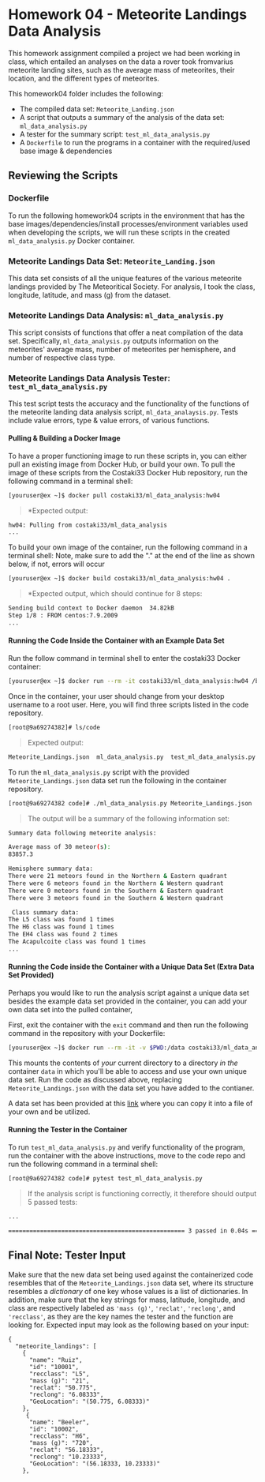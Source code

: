# Homework 04 - Meteorite Landings Data Analysis 

This homework assignment compiled a project we had been working in class, which entailed an analyses on the data a rover took fromvarius meteorite landing sites, such as the average mass of meteorites, their location, and the different types of meteorites. 

This homework04 folder includes the following:
- The compiled data set: ```Meteorite_Landing.json```
- A script that outputs a summary of the analysis of the data set: ```ml_data_analysis.py```
- A tester for the summary script: ```test_ml_data_analysis.py```
- A ```Dockerfile``` to run the programs in a container with the required/used base image & dependencies

## Reviewing the Scripts

### Dockerfile
To run the following homework04 scripts in the environment that has the base images/dependencies/install processes/environment variables used when developing the scripts, we will run these scripts in the created ```ml_data_analysis.py``` Docker container.

### Meteorite Landings Data Set: ```Meteorite_Landing.json```
This data set consists of all the unique features of the various meteorite landings provided by The Meteoritical Society. For analysis, I took the class, longitude, latitude, and mass (g) from the dataset.

### Meteorite Landings Data Analysis: ```ml_data_analysis.py```
This script consists of functions that offer a neat compilation of the data set. Specifically, ```ml_data_analysis.py``` outputs information on the meteorites' average mass, number of meteorites per hemisphere, and number of respective class type.

### Meteorite Landings Data Analysis Tester: ```test_ml_data_analysis.py```
This test script tests the accuracy and the functionality of the functions of the meteorite landing data analysis script, ```ml_data_analaysis.py```. Tests include value errors, type & value errors, of various functions. 

#### Pulling & Building a Docker Image
To have a proper functioning image to run these scripts in, you can either pull an existing image from Docker Hub, or build your own. 
To pull the image of these scripts from the Costaki33 Docker Hub repository, run the following command in a terminal shell:  
```bash
[youruser@ex ~]$ docker pull costaki33/ml_data_analysis:hw04 
```
> *Expected output: 
```sh
hw04: Pulling from costaki33/ml_data_analysis
...
```   
To build your own image of the container, run the following command in a terminal shell:
Note, make sure to add the "." at the end of the line as shown below, if not, errors will occur
```sh
[youruser@ex ~]$ docker build costaki33/ml_data_analysis:hw04 .
```
> *Expected output, which should continue for 8 steps: 
```sh
Sending build context to Docker daemon  34.82kB
Step 1/8 : FROM centos:7.9.2009
...
```  
#### Running the Code Inside the Container with an Example Data Set
Run the follow command in terminal shell to enter the costaki33 Docker container:
```sh
[youruser@ex ~]$ docker run --rm -it costaki33/ml_data_analysis:hw04 /bin/bash
```
Once in the container, your user should change from your desktop username to a root user. Here, you will find three scripts listed in the code repository. 
```sh 
[root@9a69274382]# ls/code
```
> Expected output: 
```sh
Meteorite_Landings.json  ml_data_analysis.py  test_ml_data_analysis.py
```
To run the ```ml_data_analysis.py``` script with the provided ```Meteorite_Landings.json``` data set run the following in the container repository.
```sh
[root@9a69274382 code]# ./ml_data_analysis.py Meteorite_Landings.json
```
> The output will be a summary of the following information set:
```bash 
Summary data following meteorite analysis:

Average mass of 30 meteor(s):
83857.3

Hemisphere summary data:
There were 21 meteors found in the Northern & Eastern quadrant
There were 6 meteors found in the Northern & Western quadrant
There were 0 meteors found in the Southern & Eastern quadrant
There were 3 meteors found in the Southern & Western quadrant

 Class summary data:
The L5 class was found 1 times
The H6 class was found 1 times
The EH4 class was found 2 times
The Acapulcoite class was found 1 times
...
```
#### Running the Code inside the Container with a Unique Data Set (Extra Data Set Provided)
Perhaps you would like to run the analysis script against a unique data set besides the example data set provided in the container, you can add your own data set into the pulled container, 

First, exit the container with the ```exit``` command and then run the following command in the repository with your Dockerfile:
```sh
[youruser@ex ~]$ docker run --rm -it -v $PWD:/data costaki33/ml_data_analysis:hw04 /bin/bash
```
This mounts the contents of *your* current directory to a directory *in the* container ```data``` in which you'll be able to access and use your own unique data set. Run the code as discussed above, replacing ```Meteorite_Landings.json``` with the data set you have added to the contianer.

A data set has been provided at this [link](https://raw.githubusercontent.com/wjallen/coe332-sample-data/main/ML_Data_Sample.json) where you can copy it into a file of your own and be utilized. 

#### Running the Tester in the Container
To run ```test_ml_data_analysis.py``` and verify functionality of the program, run the container with the above instructions, move to the code repo and run the following command in a terminal shell:
```sh
[root@9a69274382 code]# pytest test_ml_data_analysis.py
```
> If the analysis script is functioning correctly, it therefore should output 5 passed tests:
```sh +
...                                                                                     [100%]

================================================== 3 passed in 0.04s ===================================================
```
## Final Note: Tester Input
Make sure that the new data set being used against the containerized code resembles that of the ```Meteorite_Landings.json``` data set, where its structure resembles a *dictionary* of one key whose values is a list of dictionaries. 
In addition, make sure that the key strings for mass, latitude, longitude, and class are respectively labeled as ```'mass (g)'```, ```'reclat'```, ```'reclong'```, and ```'recclass'```, as they are the key names the tester and the function are looking for. 
Expected input may look as the following based on your input:
```
{
  "meteorite_landings": [
    {
      "name": "Ruiz",
      "id": "10001",
      "recclass": "L5",
      "mass (g)": "21",
      "reclat": "50.775",
      "reclong": "6.08333",
      "GeoLocation": "(50.775, 6.08333)"
    },
     {
      "name": "Beeler",
      "id": "10002",
      "recclass": "H6",
      "mass (g)": "720",
      "reclat": "56.18333",
      "reclong": "10.23333",
      "GeoLocation": "(56.18333, 10.23333)"
    },

